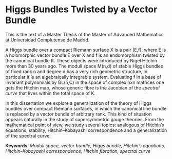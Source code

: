 # Higgs Bundles Twisted by a Vector Bundle

This is the text of a Master Thesis of the Master of Advanced Mathematics at Universidad Complutense de Madrid.

A Higgs bundle over a compact Riemann surface X is a pair (E,f), where E is a holomorphic vector bundle E over X 
and f is an endomorphism twisted by the canonical bundle K. These objects were introduced by
Nigel Hitchin more than 30 years ago. The moduli space M(n,d) of stable Higgs bundles of fixed rank n and degree d 
has a very rich geometric structure, in particular it is an algebraically integrable system. Evaluating f in a base of
invariant polynomials by GL(n,C) in the space of complex nxn matrices one gets the Hitchin map, whose 
generic fibre is the Jacobian of the *spectral curve* that lives within the total space of K.

In this dissertation we explore a generalization of the theory of Higgs bundles over compact
Riemann surfaces, in which the canonical line bundle is replaced by a vector bundle of arbitrary
rank. This kind of situation appears naturally in the study of supersymmetric gauge theories.
From the mathematical point of view, we study several topics: analogous of Hitchin’s equations,
stability, Hitchin–Kobayashi correspondence and a generalization of the spectral curve.

**Keywords**: *Moduli space, vector bundle, Higgs bundle, Hitchin’s equations, Hitchin–Kobayashi
correspondence, Hitchin fibration, spectral curve*
